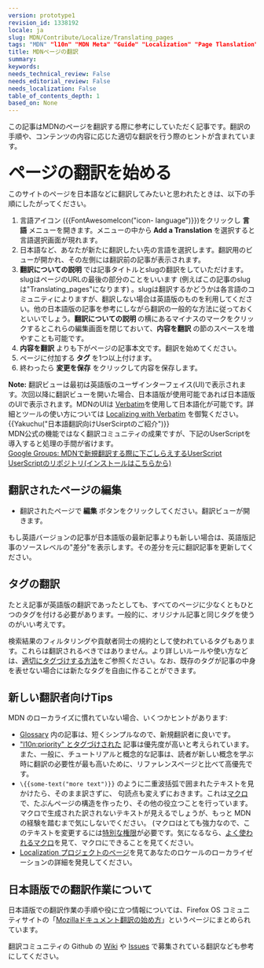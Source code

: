 ```yaml
---
version: prototype1
revision_id: 1338192
locale: ja
slug: MDN/Contribute/Localize/Translating_pages
tags: "MDN" "l10n" "MDN Meta" "Guide" "Localization" "Page Tlanslation"
title: MDNページの翻訳
summary: 
keywords: 
needs_technical_review: False
needs_editorial_review: False
needs_localization: False
table_of_contents_depth: 1
based_on: None
---
```

<p>この記事はMDNのページを翻訳する際に参考にしていただく記事です。翻訳の手順や、コンテンツの内容に応じた適切な翻訳を行う際のヒントが含まれています。</p>

<h2 id="ページの翻訳を始める"><strong style="font-size:2.142857142857143rem; font-weight:700; letter-spacing:-1px; line-height:30px">ページの翻訳を始める</strong></h2>

<p>このサイトのページを日本語などに翻訳してみたいと思われたときは、以下の手順にしたがってください。</p>

<ol>
 <li>言語アイコン ({{FontAwesomeIcon("icon- language")}})をクリックし <strong>言語</strong> メニューを開きます。メニューの中から<strong> Add a Translation </strong>を選択すると言語選択画面が現れます。&nbsp;</li>
 <li>日本語など、あなたが新たに翻訳したい先の言語を選択します。翻訳用のビューが開かれ、その左側には翻訳前の記事が表示されます。</li>
 <li><strong>翻訳についての説明</strong> では記事タイトルとslugの翻訳をしていただけます。slugはページのURLの最後の部分のことをいいます (例えばこの記事のslugは"Translating_pages"になります) 。slugは翻訳するかどうかは各言語のコミュニティによりますが、翻訳しない場合は英語版のものを利用してください。他の日本語版の記事を参考にしながら翻訳の一般的な方法に従っておくといいでしょう。<strong>翻訳についての説明 </strong>の横にあるマイナスのマークをクリックするとこれらの編集画面を閉じておいて、<strong>内容を翻訳</strong> の節のスペースを増やすことも可能です。</li>
 <li><strong>内容を翻訳</strong> よりも下がページの記事本文です。翻訳を始めてください。</li>
 <li>ページに付加する<strong> タグ </strong>を1つ以上付けます。</li>
 <li>終わったら <strong>変更を保存</strong> をクリックして内容を保存します。</li>
</ol>

<div class="note"><strong>Note:</strong>&nbsp;翻訳ビューは最初は英語版のユーザインターフェイス(UI)で表示されます。次回以降に翻訳ビューを開いた場合、日本語版が使用可能であれば日本語版のUIで表示されます。MDNのUIは <a href="https://localize.mozilla.org/projects/mdn/" title="https://localize.mozilla.org/projects/mdn/">Verbatim</a>を使用して日本語化が可能です。詳細とツールの使い方については&nbsp;<a href="/docs/Mozilla/Localization/Localizing_with_Verbatim" title="/en-US/docs/Mozilla/Localization/Localizing_with_Verbatim">Localizing with Verbatim</a>&nbsp;を御覧ください。</div>

<div class="note">{{Yakuchu("日本語翻訳向けUserScirptのご紹介")}}<br />
MDN公式の機能ではなく翻訳コミュニティの成果ですが、下記のUserScriptを導入すると処理の手間が省けます。<br />
<a href="https://groups.google.com/forum/#!topic/mozilla-translations-ja/0CxlXZDeJB4">Google Groups: MDNで新規翻訳する際に下ごしらえするUserScript</a><br />
<a href="https://github.com/mozilla-japan/translation/tree/master/MDN">UserScriptのリポジトリ(インストールはこちらから)</a></div>

<h2 id="翻訳されたページの編集">翻訳されたページの編集</h2>

<ul>
 <li>翻訳されたページで<strong> 編集</strong> ボタンをクリックしてください。翻訳ビューが開きます。</li>
</ul>

<p>もし英語バージョンの記事が日本語版の最新記事よりも新しい場合は、英語版記事のソースレベルの"差分"を表示します。その差分を元に翻訳記事を更新してください。</p>

<h2 id="タグの翻訳">タグの翻訳</h2>

<p>たとえ記事が英語版の翻訳であったとしても、すべてのページに少なくともひとつのタグを付ける必要があります。一般的に、オリジナル記事と同じタグを使うのがいい考えです。</p>

<p>検索結果のフィルタリングや貢献者同士の規約として使われているタグもあります。これらは翻訳されるべきではありません。より詳しいルールや使い方などは、<a href="https://developer.mozilla.org/ja/docs/MDN/Contribute/Howto/Tag">適切にタグづけする方法</a>をご参照ください。なお、既存のタグが記事の中身を表せない場合には新たなタグを自由に作ることができます。</p>

<h2 id="新しい翻訳者向けTips">新しい翻訳者向けTips</h2>

<p>MDN のローカライズに慣れていない場合、いくつかヒントがあります:</p>

<ul>
 <li><a href="https://developer.mozilla.org/ja/docs/Glossary">Glossary</a> 内の記事は、短くシンプルなので、新規翻訳者に良いです。</li>
 <li><a href="https://developer.mozilla.org/ja/docs/tag/l10n%3Apriority">"l10n:priority" とタグづけされた</a> 記事は優先度が高いと考えられています。また、一般に、チュートリアルと概念的な記事は、読者が新しい概念を学ぶ時に翻訳の必要性が最も高いために、リファレンスページと比べて高優先です。</li>
 <li><code>\{{some-text("more text")}}</code> のように二重波括弧で囲まれたテキストを見かけたら、そのまま訳さずに、 句読点も変えずにおきます。これは<a href="https://developer.mozilla.org/ja/docs/MDN/Contribute/Structures/Macros">マクロ</a>で、たぶんページの構造を作ったり、その他の役立つことを行っています。 マクロで生成された訳されないテキストが見えるでしょうが、もっと MDN の経験を踏むまで気にしないでください。 (マクロはとても強力なので、このテキストを変更するには<a href="https://developer.mozilla.org/ja/docs/MDN/Contribute/Tools/Template_editing">特別な権限</a>が必要です。気になるなら、<a href="https://developer.mozilla.org/ja/docs/MDN/Contribute/Structures/Macros/Commonly-used_macros">よく使われるマクロ</a>を見て、マクロにできることを見てください。</li>
 <li><a href="https://developer.mozilla.org/ja/docs/MDN/Contribute/Localize/Localization_projects">Localization プロジェクトのページ</a>を見てあなたのロケールのローカライゼーションの詳細を発見してください。</li>
</ul>

<h2 id="日本語版での翻訳作業について">日本語版での翻訳作業について</h2>

<p>日本語版での翻訳作業の手順や役に立つ情報については、Firefox OS コミュニティサイトの「<a href="http://fxos.org/hacks/mdn_doc_fest/">Mozillaドキュメント翻訳の始め方</a>」というページにまとめられています。</p>

<p>翻訳コミュニティの Github の <a href="https://github.com/mozilla-japan/translation/wiki">Wiki</a> や <a href="https://github.com/mozilla-japan/translation/issues">Issues</a> で募集されている翻訳なども参考にしてください。</p>

<p>&nbsp;</p>

